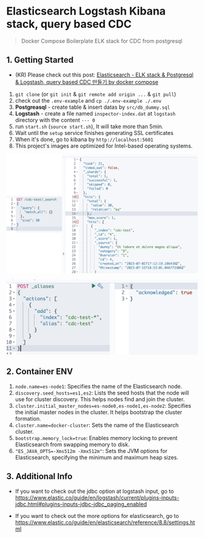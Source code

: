 # Elasticsearch Logstash Kibana stack, query based CDC

> Docker Compose Boilerplate
> ELK stack for CDC from postgresql

## 1. Getting Started

- (KR) Please check out this post: [Elasticsearch - ELK stack & Postgresql & Logstash, query based CDC 만들기 by docker compose
](https://velog.io/@qlgks1/Elasticsearch-ELK-stack-Postgresql-Logstash-query-based-CDC-%EB%A7%8C%EB%93%A4%EA%B8%B0-by-docker-compose)

1. `git clone` (or `git init` & `git remote add origin ...` & `git pull`)
2. check out the `.env-example` and `cp ./.env-example ./.env`
3. **Postgreasql** - create table & insert datas by `src/db_dummy.sql`
4. **Logstash** - create a file named `inspector-index.dat` at `logstash` directory with the content `--- 0`
5. run `start.sh` (`source start.sh`), It will take more than 5min.
6. Wait until the `setup` service finishes generating SSL certificates
7. When it's done, go to kibana by `http://localhost:5601`
8. This project's images are optimized for Intel-based operating systems.

![](./imgs/img1.png)

![](./imgs/img2.png)


## 2. Container ENV 

1. `node.name=es-node1`: Specifies the name of the Elasticsearch node.
2. `discovery.seed_hosts=es1,es2`: Lists the seed hosts that the node will use for cluster discovery. This helps nodes find and join the cluster.
3. `cluster.initial_master_nodes=es-node0,es-node1,es-node2`: Specifies the initial master nodes in the cluster. It helps bootstrap the cluster formation.
4. `cluster.name=docker-cluster`: Sets the name of the Elasticsearch cluster.
5. `bootstrap.memory_lock=true`: Enables memory locking to prevent Elasticsearch from swapping memory to disk.
6. `"ES_JAVA_OPTS=-Xms512m -Xmx512m"`: Sets the JVM options for Elasticsearch, specifying the minimum and maximum heap sizes.

## 3. Additional Info

- If you want to check out the jdbc option at logstash input, go to https://www.elastic.co/guide/en/logstash/current/plugins-inputs-jdbc.html#plugins-inputs-jdbc-jdbc_paging_enabled

- If you want to check out the more options for elasticsearch, go to https://www.elastic.co/guide/en/elasticsearch/reference/8.8/settings.html